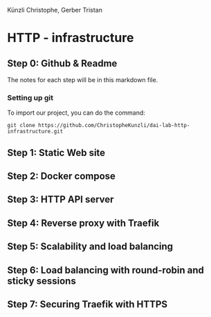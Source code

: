 Künzli Christophe, Gerber Tristan

# HTTP - infrastructure

## Step 0: Github & Readme
The notes for each step will be in this markdown file.  

### Setting up git
To import our project, you can do the command:  
```code
git clone https://github.com/ChristopheKunzli/dai-lab-http-infrastructure.git
```

## Step 1: Static Web site

## Step 2: Docker compose

## Step 3: HTTP API server

## Step 4: Reverse proxy with Traefik

## Step 5: Scalability and load balancing

## Step 6: Load balancing with round-robin and sticky sessions

## Step 7: Securing Traefik with HTTPS

